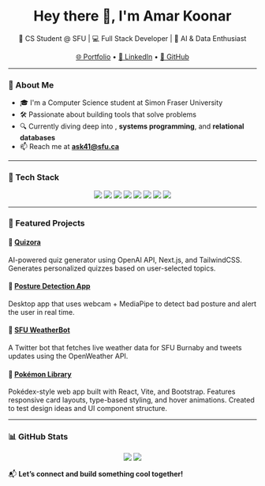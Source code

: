 <h1 align="center">Hey there 👋, I'm Amar Koonar</h1>
<p align="center">
  🚀 CS Student @ SFU | 💻 Full Stack Developer | 🤖 AI & Data Enthusiast
</p>

<p align="center">
  <a href="https://amarkoonar.github.io/" target="_blank">🌐 Portfolio</a> • 
  <a href="https://www.linkedin.com/in/amar-koonar-36a186365/" target="_blank">🔗 LinkedIn</a> • 
  <a href="https://github.com/AmarKoonar" target="_blank">🐙 GitHub</a>
</p>

---

### 🧠 About Me

- 🎓 I'm a Computer Science student at Simon Fraser University
- 🛠️ Passionate about building tools that solve problems
- 🔍 Currently diving deep into , **systems programming**, and **relational databases**
- 📫 Reach me at **ask41@sfu.ca**

---

### 🔧 Tech Stack

<p align="center">
  <img src="https://img.shields.io/badge/Code-JavaScript-informational?style=flat&logo=javascript" />
  <img src="https://img.shields.io/badge/Code-Python-informational?style=flat&logo=python" />
  <img src="https://img.shields.io/badge/Frontend-React-informational?style=flat&logo=react" />
  <img src="https://img.shields.io/badge/Backend-Node.js-informational?style=flat&logo=node.js" />
  <img src="https://img.shields.io/badge/Backend-Flask-informational?style=flat&logo=flask" />
  <img src="https://img.shields.io/badge/Styling-TailwindCSS-informational?style=flat&logo=tailwind-css" />
  <img src="https://img.shields.io/badge/Database-PostgreSQL-informational?style=flat&logo=postgresql" />
  <img src="https://img.shields.io/badge/Tools-Docker-informational?style=flat&logo=docker" />
</p>

---

### 🚀 Featured Projects

#### 🔹 [Quizora](https://github.com/AmarKoonar/quizora)
AI-powered quiz generator using OpenAI API, Next.js, and TailwindCSS. Generates personalized quizzes based on user-selected topics.

#### 🔹 [Posture Detection App](https://github.com/AmarKoonar/posture_corrector)
Desktop app that uses webcam + MediaPipe to detect bad posture and alert the user in real time.

#### 🔹 [SFU WeatherBot](https://github.com/AmarKoonar/SFU-weather-twitter-bot)
A Twitter bot that fetches live weather data for SFU Burnaby and tweets updates using the OpenWeather API.
#### 🔹 [Pokémon Library](https://github.com/AmarKoonar/Pokemon_Library)
Pokédex-style web app built with React, Vite, and Bootstrap. Features responsive card layouts, type-based styling, and hover animations. Created to test design ideas and UI component structure.


---

### 📊 GitHub Stats

<p align="center">
  <img src="https://github-readme-stats.vercel.app/api?username=AmarKoonar&show_icons=true&theme=react" />
  <img src="https://github-readme-stats.vercel.app/api/top-langs/?username=AmarKoonar&layout=compact&theme=react" />
</p>

📬 **Let’s connect and build something cool together!**

